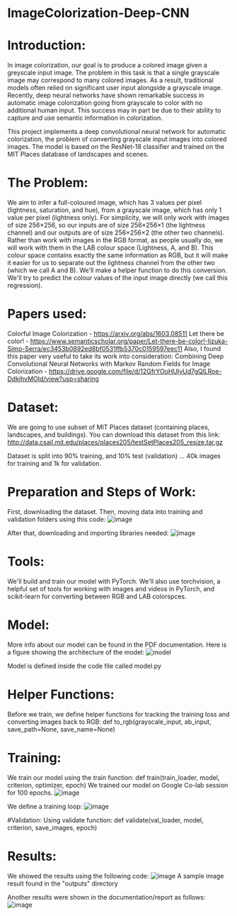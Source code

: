 # ImageColorization-Deep-CNN
# Introduction:

In image colorization, our goal is to produce a colored image given a greyscale input image. The problem in this task is that a single grayscale image may correspond to many colored images. As a result, traditional models often relied on significant user input alongside a grayscale image. 
Recently, deep neural networks have shown remarkable success in automatic image colorization going from grayscale to color with no additional human input. This success may in part be due to their ability to capture and use semantic information in colorization.

This project implements a deep convolutional neural network for automatic colorization, the problem of converting grayscale input images into colored images. The model is based on the ResNet-18 classifier and trained on the MIT Places database of landscapes and scenes.

# The Problem:
We aim to infer a full-coloured image, which has 3 values per pixel (lightness, saturation, and hue), from a grayscale image, which has only 1 value per pixel (lightness only). For simplicity, we will only work with images of size 256×256, so our inputs are of size 256×256×1 (the lightness channel) and our outputs are of size 256×256×2 (the other two channels). 
Rather than work with images in the RGB format, as people usually do, we will work with them in the LAB colour space (Lightness, A, and B). This colour space contains exactly the same information as RGB, but it will make it easier for us to separate out the lightness channel from the other two (which we call A and B). We'll make a helper function to do this conversion.
We'll try to predict the colour values of the input image directly (we call this regression).

# Papers used:
Colorful Image Colorization - https://arxiv.org/abs/1603.08511
Let there be color! - https://www.semanticscholar.org/paper/Let-there-be-color!-Iizuka-Simo-Serra/ec3453b0892ed8bf0531ffb5370c0159597eec11
Also, I found this paper very useful to take its work into consideration: Combining Deep Convolutional Neural Networks with Markov Random Fields for Image Colorization - https://drive.google.com/file/d/12GfrYOoHUIyUd7gQlLRoe-DdkjhvMOId/view?usp=sharing

# Dataset:
We are going to use subset of MIT Places dataset (containing places, landscapes, and buildings). You can download this dataset from this link: http://data.csail.mit.edu/places/places205/testSetPlaces205_resize.tar.gz 

Dataset is split into 90% training, and 10% test (validation) ... 40k images for training and 1k for validation.

# Preparation and Steps of Work:
First, downloading the dataset.
Then, moving data into training and validation folders
using this code:
![image](https://user-images.githubusercontent.com/33100615/167317035-1fe5e919-5959-4741-bd1a-bbca16d6cbdb.png)

After that, downloading and importing libraries needed: 
![image](https://user-images.githubusercontent.com/33100615/167317066-a1e98e33-ccc5-404e-8a3b-9c0d74f32260.png)

# Tools:
We'll build and train our model with PyTorch. We'll also use torchvision, a helpful set of tools for working with images and videos in PyTorch, and scikit-learn for converting between RGB and LAB colorspces.

# Model:
More info about our model can be found in the PDF documentation. 
Here is a figure showing the architecture of the model:
![model](https://user-images.githubusercontent.com/33100615/167316005-35e05795-fca3-497d-ba87-7f62d3be8d3a.jpg)

Model is defined inside the code file called model.py

# Helper Functions: 
Before we train, we define helper functions for tracking the training loss and converting images back to RGB: def to_rgb(grayscale_input, ab_input, save_path=None, save_name=None)

# Training:
We train our model using the train function: def train(train_loader, model, criterion, optimizer, epoch)
We trained our model on Google Co-lab session for 100 epochs.
![image](https://user-images.githubusercontent.com/33100615/167317185-63cd83bc-6dd7-4c07-93cd-f8611e10947a.png)

We define a training loop:
![image](https://user-images.githubusercontent.com/33100615/167317198-297ca951-048f-433c-a22b-0d991492b31a.png)

#Validation:
Using validate function: def validate(val_loader, model, criterion, save_images, epoch)

# Results:
We showed the results using the following code: 
![image](https://user-images.githubusercontent.com/33100615/167317277-ea7bd58f-9788-469c-9614-72ad4ad51799.png)
A sample image result found in the "outputs" directory

Another results were shown in the documentation/report as follows:
![image](https://user-images.githubusercontent.com/33100615/167316119-e89343a2-f2f8-4c80-bf4b-06bc0d815f57.png)



